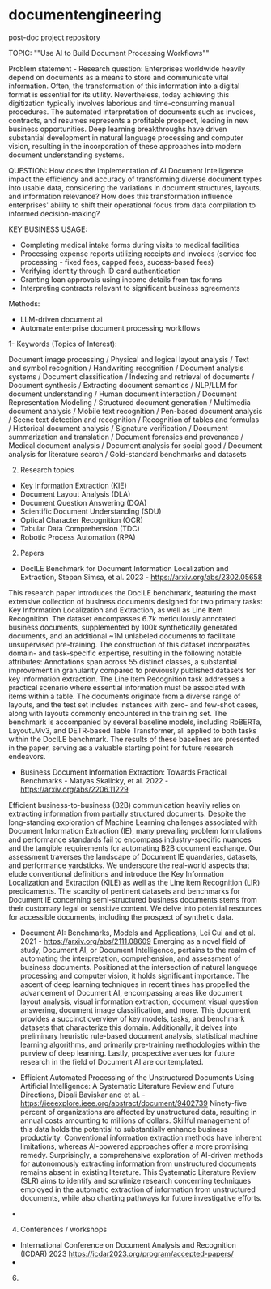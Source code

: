 # documentengineering

post-doc project repository

TOPIC: ""Use AI to Build Document Processing Workflows""

Problem statement - Research question:
Enterprises worldwide heavily depend on documents as a means to store and communicate vital information. Often, the transformation of this information into a digital format is essential for its utility. Nevertheless, today achieving this digitization typically involves laborious and time-consuming manual procedures. The automated interpretation of documents such as invoices, contracts, and resumes represents a profitable prospect, leading in new business opportunities. Deep learning breakthroughs have driven substantial development in natural language processing and computer vision, resulting in the incorporation of these approaches into modern document understanding systems.

QUESTION: How does the implementation of AI Document Intelligence impact the efficiency and accuracy of transforming diverse document types into usable data, considering the variations in document structures, layouts, and information relevance? How does this transformation influence enterprises' ability to shift their operational focus from data compilation to informed decision-making?

KEY BUSINESS USAGE:
* Completing medical intake forms during visits to medical facilities
* Processing expense reports utilizing receipts and invoices (service fee processing - fixed fees, capped fees, sucess-based fees)
* Verifying identity through ID card authentication
* Granting loan approvals using income details from tax forms
* Interpreting contracts relevant to significant business agreements


Methods: 
- LLM-driven document ai
- Automate enterprise document processing workflows



1- Keywords (Topics of Interest):

Document image processing / Physical and logical layout analysis / Text and symbol recognition / Handwriting recognition / Document analysis systems / Document classification / Indexing and retrieval of documents / Document synthesis / Extracting document semantics / NLP/LLM for document understanding / Human document interaction / Document Representation Modeling / Structured document generation / Multimedia document analysis / Mobile text recognition / Pen-based document analysis / Scene text detection and recognition / Recognition of tables and formulas / Historical document analysis / Signature verification / Document summarization and translation / Document forensics and provenance / Medical document analysis / Document analysis for social good / Document analysis for literature search / Gold-standard benchmarks and datasets

2. Research topics
  - Key Information Extraction (KIE)
  - Document Layout Analysis (DLA)
  - Document Question Answering (DQA)
  - Scientific Document Understanding (SDU)
  - Optical Character Recognition (OCR)
  - Tabular Data Comprehension (TDC)
  - Robotic Process Automation (RPA)


2. Papers
  - DocILE Benchmark for Document Information Localization and Extraction, Stepan Simsa, et al. 2023 -  https://arxiv.org/abs/2302.05658
    
This research paper introduces the DocILE benchmark, featuring the most extensive collection of business documents designed for two primary tasks: Key Information Localization and Extraction, as well as Line Item Recognition. The dataset encompasses 6.7k meticulously annotated business documents, supplemented by 100k synthetically generated documents, and an additional ~1M unlabeled documents to facilitate unsupervised pre-training. The construction of this dataset incorporates domain- and task-specific expertise, resulting in the following notable attributes:
Annotations span across 55 distinct classes, a substantial improvement in granularity compared to previously published datasets for key information extraction.
The Line Item Recognition task addresses a practical scenario where essential information must be associated with items within a table.
The documents originate from a diverse range of layouts, and the test set includes instances with zero- and few-shot cases, along with layouts commonly encountered in the training set.
The benchmark is accompanied by several baseline models, including RoBERTa, LayoutLMv3, and DETR-based Table Transformer, all applied to both tasks within the DocILE benchmark. The results of these baselines are presented in the paper, serving as a valuable starting point for future research endeavors. 

- Business Document Information Extraction: Towards Practical Benchmarks - Matyas Skalicky, et al. 2022 - https://arxiv.org/abs/2206.11229

Efficient business-to-business (B2B) communication heavily relies on extracting information from partially structured documents. Despite the long-standing exploration of Machine Learning challenges associated with Document Information Extraction (IE), many prevailing problem formulations and performance standards fail to encompass industry-specific nuances and the tangible requirements for automating B2B document exchange. Our assessment traverses the landscape of Document IE quandaries, datasets, and performance yardsticks. We underscore the real-world aspects that elude conventional definitions and introduce the Key Information Localization and Extraction (KILE) as well as the Line Item Recognition (LIR) predicaments. The scarcity of pertinent datasets and benchmarks for Document IE concerning semi-structured business documents stems from their customary legal or sensitive content. We delve into potential resources for accessible documents, including the prospect of synthetic data.

- Document AI: Benchmarks, Models and Applications, Lei Cui and et al. 2021 - https://arxiv.org/abs/2111.08609
Emerging as a novel field of study, Document AI, or Document Intelligence, pertains to the realm of automating the interpretation, comprehension, and assessment of business documents. Positioned at the intersection of natural language processing and computer vision, it holds significant importance. The ascent of deep learning techniques in recent times has propelled the advancement of Document AI, encompassing areas like document layout analysis, visual information extraction, document visual question answering, document image classification, and more. This document provides a succinct overview of key models, tasks, and benchmark datasets that characterize this domain. Additionally, it delves into preliminary heuristic rule-based document analysis, statistical machine learning algorithms, and primarily pre-training methodologies within the purview of deep learning. Lastly, prospective avenues for future research in the field of Document AI are contemplated.


- Efficient Automated Processing of the Unstructured Documents Using Artificial Intelligence: A Systematic Literature Review and Future Directions, Dipali Baviskar and et al. - https://ieeexplore.ieee.org/abstract/document/9402739
Ninety-five percent of organizations are affected by unstructured data, resulting in annual costs amounting to millions of dollars. Skillful management of this data holds the potential to substantially enhance business productivity. Conventional information extraction methods have inherent limitations, whereas AI-powered approaches offer a more promising remedy. Surprisingly, a comprehensive exploration of AI-driven methods for autonomously extracting information from unstructured documents remains absent in existing literature. This Systematic Literature Review (SLR) aims to identify and scrutinize research concerning techniques employed in the automatic extraction of information from unstructured documents, while also charting pathways for future investigative efforts.

- 








   
4. Conferences / workshops
- International Conference on Document Analysis and Recognition (ICDAR) 2023 https://icdar2023.org/program/accepted-papers/
- 

6. 
